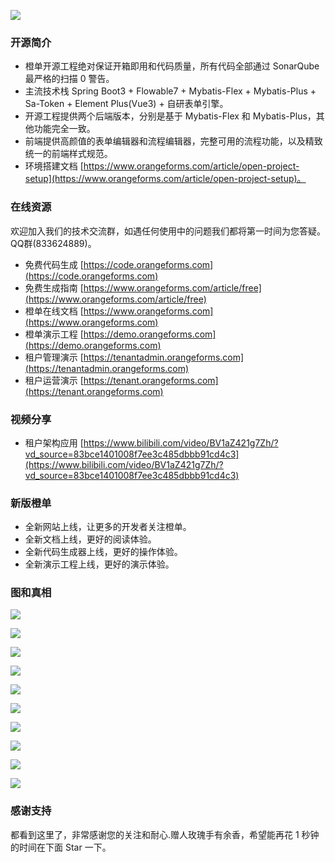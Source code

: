 [![](code.orangeforms.com.jpg)](https://code.orangeforms.com)

### 开源简介
- 橙单开源工程绝对保证开箱即用和代码质量，所有代码全部通过 SonarQube 最严格的扫描 0 警告。
- 主流技术栈 Spring Boot3 + Flowable7 + Mybatis-Flex + Mybatis-Plus + Sa-Token + Element Plus(Vue3) + 自研表单引擎。
- 开源工程提供两个后端版本，分别是基于 Mybatis-Flex 和 Mybatis-Plus，其他功能完全一致。
- 前端提供高颜值的表单编辑器和流程编辑器，完整可用的流程功能，以及精致统一的前端样式规范。
- 环境搭建文档 [https://www.orangeforms.com/article/open-project-setup](https://www.orangeforms.com/article/open-project-setup)。

### 在线资源
欢迎加入我们的技术交流群，如遇任何使用中的问题我们都将第一时间为您答疑。QQ群(833624889)。
- 免费代码生成 [https://code.orangeforms.com](https://code.orangeforms.com)
- 免费生成指南 [https://www.orangeforms.com/article/free](https://www.orangeforms.com/article/free)
- 橙单在线文档 [https://www.orangeforms.com](https://www.orangeforms.com)
- 橙单演示工程 [https://demo.orangeforms.com](https://demo.orangeforms.com)
- 租户管理演示 [https://tenantadmin.orangeforms.com](https://tenantadmin.orangeforms.com)
- 租户运营演示 [https://tenant.orangeforms.com](https://tenant.orangeforms.com)

### 视频分享
- 租户架构应用 [https://www.bilibili.com/video/BV1aZ421g7Zh/?vd_source=83bce1401008f7ee3c485dbbb91cd4c3](https://www.bilibili.com/video/BV1aZ421g7Zh/?vd_source=83bce1401008f7ee3c485dbbb91cd4c3)

### 新版橙单
- 全新网站上线，让更多的开发者关注橙单。
- 全新文档上线，更好的阅读体验。
- 全新代码生成器上线，更好的操作体验。
- 全新演示工程上线，更好的演示体验。

### 图和真相
![](images/sonar.png)

![](images/tenant-adminimage.png)

![](images/tenant-admin-onlineimage.png)

![](images/tenant-busiimage.png)

![](images/image-dingding.png)

![](images/flow-bpmn-jsimage.png)

![](images/online-edit.png)

![](images/report-edit.png)

![](images/print_edit.png)

![](images/visualization-new.png)

### 感谢支持
都看到这里了，非常感谢您的关注和耐心.赠人玫瑰手有余香，希望能再花 1 秒钟的时间在下面 Star 一下。